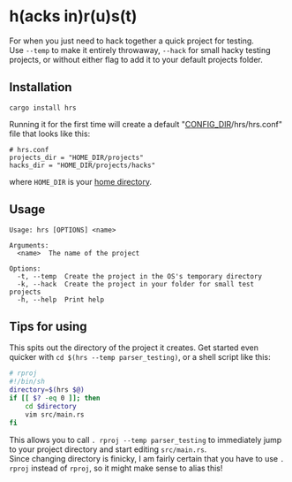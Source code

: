 # h(acks in)r(u)s(t)
For when you just need to hack together a quick project for testing.  
Use `--temp` to make it entirely throwaway, `--hack` for small hacky testing projects, or without either flag to add it to your default projects folder.  

## Installation
`cargo install hrs`

Running it for the first time will create a default "[CONFIG_DIR](https://docs.rs/dirs/latest/dirs/fn.config_dir.html)/hrs/hrs.conf" file that looks like this:
```
# hrs.conf
projects_dir = "HOME_DIR/projects"
hacks_dir = "HOME_DIR/projects/hacks"
```
where `HOME_DIR` is your [home directory](https://docs.rs/dirs/latest/dirs/fn.home_dir.html).  

## Usage
```
Usage: hrs [OPTIONS] <name>

Arguments:
  <name>  The name of the project

Options:
  -t, --temp  Create the project in the OS's temporary directory
  -k, --hack  Create the project in your folder for small test projects
  -h, --help  Print help
```

## Tips for using
This spits out the directory of the project it creates. Get started even quicker with `cd $(hrs --temp parser_testing)`, or a shell script like this:  
```sh
# rproj
#!/bin/sh
directory=$(hrs $@)
if [[ $? -eq 0 ]]; then
    cd $directory
    vim src/main.rs
fi
```
This allows you to call `. rproj --temp parser_testing` to immediately jump to your project directory and start editing `src/main.rs`.  
Since changing directory is finicky, I am fairly certain that you have to use `. rproj` instead of `rproj`, so it might make sense to alias this!
